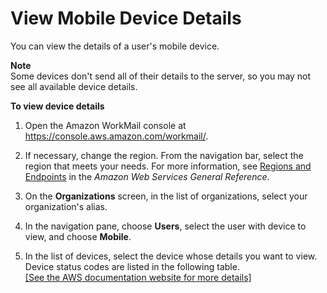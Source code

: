 # View Mobile Device Details<a name="view_device_details"></a>

You can view the details of a user's mobile device\.

**Note**  
Some devices don't send all of their details to the server, so you may not see all available device details\.

**To view device details**

1. Open the Amazon WorkMail console at [https://console\.aws\.amazon\.com/workmail/](https://console.aws.amazon.com/workmail/)\.

1. If necessary, change the region\. From the navigation bar, select the region that meets your needs\. For more information, see [Regions and Endpoints](http://docs.aws.amazon.com/general/latest/gr/index.html?rande.html) in the *Amazon Web Services General Reference*\.

1. On the **Organizations** screen, in the list of organizations, select your organization's alias\.

1. In the navigation pane, choose **Users**, select the user with device to view, and choose **Mobile**\.

1. In the list of devices, select the device whose details you want to view\. Device status codes are listed in the following table\.    
[\[See the AWS documentation website for more details\]](http://docs.aws.amazon.com/workmail/latest/adminguide/view_device_details.html)